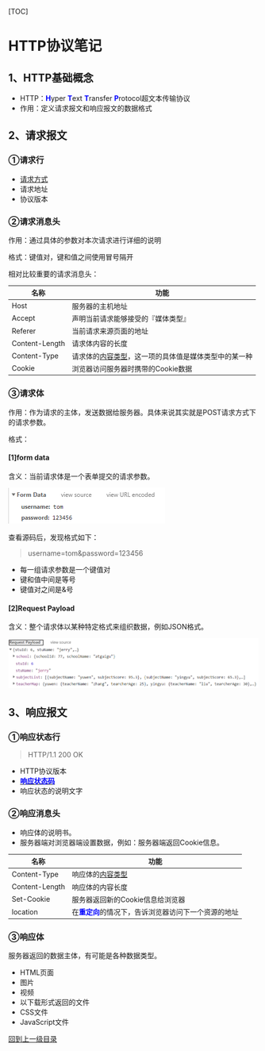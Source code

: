 [TOC]

# HTTP协议笔记

## 1、HTTP基础概念

- HTTP：<span style="color:blue;font-weight:bold;">H</span>yper <span style="color:blue;font-weight:bold;">T</span>ext <span style="color:blue;font-weight:bold;">T</span>ransfer <span style="color:blue;font-weight:bold;">P</span>rotocol超文本传输协议
- 作用：定义请求报文和响应报文的数据格式



## 2、请求报文

### ①请求行

- [请求方式](note004-HTTP-method.html)
- 请求地址
- 协议版本



### ②请求消息头

作用：通过具体的参数对本次请求进行详细的说明

格式：键值对，键和值之间使用冒号隔开

相对比较重要的请求消息头：

| 名称           | 功能                                                         |
| -------------- | ------------------------------------------------------------ |
| Host           | 服务器的主机地址                                             |
| Accept         | 声明当前请求能够接受的『媒体类型』                           |
| Referer        | 当前请求来源页面的地址                                       |
| Content-Length | 请求体内容的长度                                             |
| Content-Type   | 请求体的[内容类型](note004-HTTP-MIME.html)，这一项的具体值是媒体类型中的某一种 |
| Cookie         | 浏览器访问服务器时携带的Cookie数据                           |



### ③请求体

作用：作为请求的主体，发送数据给服务器。具体来说其实就是POST请求方式下的请求参数。

格式：



#### [1]form data

含义：当前请求体是一个表单提交的请求参数。

![images](images/img004.png)

查看源码后，发现格式如下：

> username=tom&password=123456

- 每一组请求参数是一个键值对
- 键和值中间是等号
- 键值对之间是&号



#### [2]Request Payload

含义：整个请求体以某种特定格式来组织数据，例如JSON格式。

![images](images/img005.png)



## 3、响应报文

### ①响应状态行

> HTTP/1.1 200 OK

- HTTP协议版本
- [<span style="color:blue;font-weight:bold;">响应状态码</span>](note004-HTTP-code.html)
- 响应状态的说明文字



### ②响应消息头

- 响应体的说明书。
- 服务器端对浏览器端设置数据，例如：服务器端返回Cookie信息。

| 名称           | 功能                                                         |
| -------------- | ------------------------------------------------------------ |
| Content-Type   | 响应体的[内容类型](note004-HTTP-MIME.html)                   |
| Content-Length | 响应体的内容长度                                             |
| Set-Cookie     | 服务器返回新的Cookie信息给浏览器                             |
| location       | 在<span style="color:blue;font-weight:bold;">重定向</span>的情况下，告诉浏览器访问下一个资源的地址 |



### ③响应体

服务器返回的数据主体，有可能是各种数据类型。

- HTML页面
- 图片
- 视频
- 以下载形式返回的文件
- CSS文件
- JavaScript文件



[回到上一级目录](index.html)